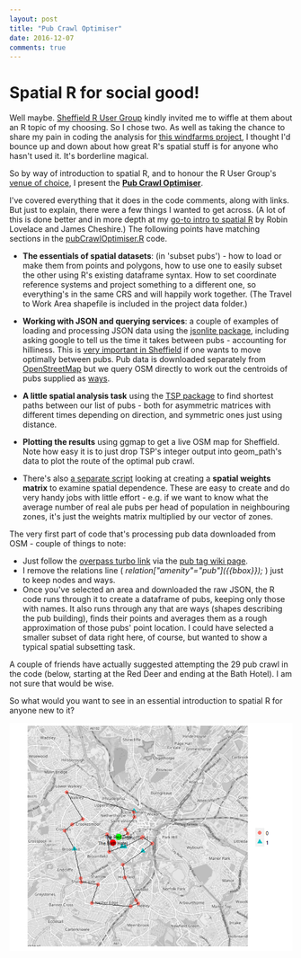 ```yaml
---
layout: post
title: "Pub Crawl Optimiser"
date: 2016-12-07
comments: true
---
```




# Spatial R for social good!

Well maybe. [Sheffield R User Group](http://sheffieldr.github.io/) kindly invited me to wiffle at them about an R topic of my choosing. So I chose two. As well as taking the chance to share my pain in coding the analysis for [this windfarms project](http://www.climatexchange.org.uk/reducing-emissions/impact-wind-farms-property-prices/), I thought I'd bounce up and down about how great R's spatial stuff is for anyone who hasn't used it. It's borderline magical.

So by way of introduction to spatial R, and to honour the R User Group's [venue of choice](http://www.red-deer-sheffield.co.uk/), I present the **[Pub Crawl Optimiser](https://github.com/DanOlner/optimalPubCrawl)**.

I've covered everything that it does in the code comments, along with links. But just to explain, there were a few things I wanted to get across. (A lot of this is done better and in more depth at my [go-to intro to spatial R](https://cran.r-project.org/doc/contrib/intro-spatial-rl.pdf) by Robin Lovelace and James Cheshire.) The following points have matching sections in the [pubCrawlOptimiser.R](https://github.com/DanOlner/optimalPubCrawl/blob/master/pubCrawlOptimiser.R) code.

* **The essentials of spatial datasets**: (in 'subset pubs') - how to load or make them from points and polygons, how to use one to easily subset the other using R's existing dataframe syntax. How to set coordinate reference systems and project something to a different one, so everything's in the same CRS and will happily work together. (The Travel to Work Area shapefile is included in the project data folder.)

* **Working with JSON and querying services**: a couple of examples of loading and processing JSON data using the [jsonlite package](https://cran.r-project.org/web/packages/jsonlite/index.html), including asking google to tell us the time it takes between pubs - accounting for hilliness. This is [very important in Sheffield](http://mdfs.net/Docs/Sheffield/Hills/) if one wants to move optimally between pubs. Pub data is downloaded separately from [OpenStreetMap](http://wiki.openstreetmap.org/wiki/Tag:amenity%3Dpub) but we query OSM directly to work out the centroids of pubs supplied as [ways](http://wiki.openstreetmap.org/wiki/Way).

* **A little spatial analysis task** using the [TSP package](https://cran.r-project.org/web/packages/TSP/index.html) to find shortest paths between our list of pubs - both for asymmetric matrices with different times depending on direction, and symmetric ones just using distance.

* **Plotting the results** using ggmap to get a live OSM map for Sheffield. Note how easy it is to just drop TSP's integer output into geom_path's data to plot the route of the optimal pub crawl.

* There's also [a separate script](https://github.com/DanOlner/optimalPubCrawl/blob/master/realAlePubs_spatialDependence.R) looking at creating a **spatial weights matrix** to examine spatial dependence. These are easy to create and do very handy jobs with little effort - e.g. if we want to know what the average number of real ale pubs per head of population in neighbouring zones, it's just the weights matrix multiplied by our vector of zones.

The very first part of code that's processing pub data downloaded from OSM - couple of things to note:

* Just follow the [overpass turbo link](http://overpass-turbo.eu/) via the [pub tag wiki page](http://wiki.openstreetmap.org/wiki/Tag:amenity%3Dpub).
* I remove the relations line ( *relation\["amenity"="pub"\]({{bbox}});* ) just to keep nodes and ways.
* Once you've selected an area and downloaded the raw JSON, the R code runs through it to create a dataframe of pubs, keeping only those with names. It also runs through any that are ways (shapes describing the pub building), finds their points and averages them as a rough approximation of those pubs' point location. I could have selected a smaller subset of data right here, of course, but wanted to show a typical spatial subsetting task.

A couple of friends have actually suggested attempting the 29 pub crawl in the code (below, starting at the Red Deer and ending at the Bath Hotel). I am not sure that would be wise.

So what would you want to see in an essential introduction to spatial R for anyone new to it?

<img src="https://raw.githubusercontent.com/DanOlner/optimalPubCrawl/master/images/optimal.png" width="550"/>
